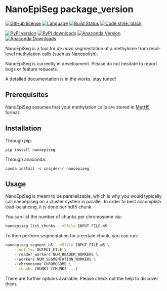 # NanoEpiSeg __package_version__

[![GitHub license](https://img.shields.io/github/license/snajder-r/nanoepiseg)](https://github.com/snajder-r/nanoepiseg/blob/master/LICENSE)
[![Language](https://img.shields.io/badge/Language-Python3.7+-yellow.svg)](https://www.python.org/)
[![Build Status](https://travis-ci.com/snajder-r/nanoepiseg.svg?branch=main)](https://travis-ci.com/snajder-r/nanoepiseg)
[![Code style: black](https://img.shields.io/badge/code%20style-black-black.svg?style=flat)](https://github.com/snajder-r/black "Black (modified)")

[![PyPI version](https://badge.fury.io/py/nanoepiseg.svg)](https://badge.fury.io/py/nanoepiseg)
[![PyPI downloads](https://pepy.tech/badge/nanoepiseg)](https://pepy.tech/project/nanoepiseg)
[![Anaconda Version](https://anaconda.org/snajder-r/nanoepiseg/badges/version.svg)](https://anaconda.org/snajder-r/meth5)
[![Anaconda Downloads](https://anaconda.org/snajder-r/nanoepiseg/badges/downloads.svg)](https://anaconda.org/snajder-r/meth5)

NanoEpiSeg is a tool for *de novo* segmentation of  a methylome from read-level methylation calls (such as Nanopolish).

NanoEpiSeg is currently in development. Please do not hesitate to report bugs or feature requests.

A detailed documentation is in the works, stay tuned!
## Prerequisites

NanoEpiSeg assumes that your methylation calls are stored in [MetH5](http://github.com/snajder-r/meth5format) format.

## Installation

Through pip:

```
pip install nanoepiseg
````

Through anaconda:

```
conda install -c snajder-r nanoepiseg
```

## Usage

NanoEpiSeg is meant to be parallelizable, which is why you would typically call nanoepiseg on a cluster system in parallel.
In order to best accomplish load-balancing, it is done per hdf5 chunk. 

You can list the number of chunks per chromosome via:

```bash
nanoepiseg list_chunks --m5file INPUT_FILE.m5
```

To then perform segmentation for a certain chunk, you can run:

```bash
nanoepiseg segment_h5 --m5file INPUT_FILE.m5 \
    --out_tsv OUTPUT_FILE \ 
    --reader_workers NUM_READER_WORKERS \ 
    --workers NUM_SEGMENTATION_WORKERS \ 
    --chromosome CHROMOSOME \
    --chunks CHUNK1 [CHUNK2 ...]
```

There are further options available. Please check out the help to discover them.


